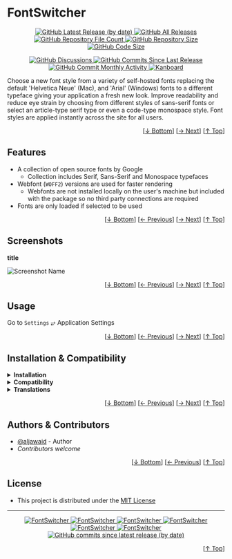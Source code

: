 <h1 name="user-content-readme-top">FontSwitcher</h1>
<p align="center">
    <a href="https://github.com/aljawaid/FontSwitcher/releases">
        <img src="https://img.shields.io/github/v/release/aljawaid/FontSwitcher?style=for-the-badge&color=brightgreen" alt="GitHub Latest Release (by date)" title="GitHub Latest Release (by date)">
    </a>
    <a href="https://github.com/aljawaid/FontSwitcher/releases">
        <img src="https://img.shields.io/github/downloads/aljawaid/FontSwitcher/total?style=for-the-badge&color=orange" alt="GitHub All Releases" title="GitHub All Downloads">
    </a>
    <a href="https://github.com/aljawaid/FontSwitcher/releases">
        <img src="https://img.shields.io/github/directory-file-count/aljawaid/FontSwitcher?style=for-the-badge&color=orange" alt="GitHub Repository File Count" title="GitHub Repository File Count">
    </a>
    <a href="https://github.com/aljawaid/FontSwitcher/releases">
        <img src="https://img.shields.io/github/repo-size/aljawaid/FontSwitcher?style=for-the-badge&color=orange" alt="GitHub Repository Size" title="GitHub Repository Size">
    </a>
    <a href="https://github.com/aljawaid/FontSwitcher/releases">
        <img src="https://img.shields.io/github/languages/code-size/aljawaid/FontSwitcher?style=for-the-badge&color=orange" alt="GitHub Code Size" title="GitHub Code Size">
    </a>
</p>
<p align="center">
    <a href="https://github.com/aljawaid/FontSwitcher/discussions">
        <img src="https://img.shields.io/github/discussions/aljawaid/FontSwitcher?style=for-the-badge&color=blue" alt="GitHub Discussions" title="Read Discussions">
    </a>
    <a href="https://github.com/aljawaid/FontSwitcher/compare">
        <img src="https://img.shields.io/github/commits-since/aljawaid/FontSwitcher/latest?include_prereleases&style=for-the-badge&color=blue" alt="GitHub Commits Since Last Release" title="GitHub Commits Since Last Release">
    </a>
    <a href="https://github.com/aljawaid/FontSwitcher/compare">
        <img src="https://img.shields.io/github/commit-activity/m/aljawaid/FontSwitcher?style=for-the-badge&color=blue" alt="GitHub Commit Monthly Activity" title="GitHub Commit Monthly Activity">
    </a>
    <a href="https://github.com/kanboard/kanboard" title="Kanboard - Kanban Project Management Software">
        <img src="https://img.shields.io/badge/Plugin%20for-kanboard-D40000?style=for-the-badge&labelColor=000000" alt="Kanboard">
    </a>
</p>

Choose a new font style from a variety of self-hosted fonts replacing the default 'Helvetica Neue' (Mac), and 'Arial' (Windows) fonts to a different typeface giving your application a fresh new look. Improve readability and reduce eye strain by choosing from different styles of sans-serif fonts or select an article-type serif type or even a code-type monospace style. Font styles are applied instantly across the site for all users.


<p align="right">[<a href="#user-content-readme-bottom">&#8595; Bottom</a>] [<a href="#screenshots">&#8594; Next</a>] [<a href="#user-content-readme-top">&#8593; Top</a>]</p>

## Features

- A collection of open source fonts by Google
  - Collection includes Serif, Sans-Serif and Monospace typefaces
- Webfont (`WOFF2`) versions are used for faster rendering
  - Webfonts are not installed locally on the user's machine but included with the package so no third party connections are required
- Fonts are only loaded if selected to be used

<p align="right">[<a href="#user-content-readme-bottom">&#8595; Bottom</a>] [<a href="#features">&#8592; Previous</a>] [<a href="#usage">&#8594; Next</a>] [<a href="#user-content-readme-top">&#8593; Top</a>]</p>

## Screenshots

**title**  

![Screenshot Name](../master/Screenshots/screenshot-name.png "Read Screenshot Name")


<p align="right">[<a href="#user-content-readme-bottom">&#8595; Bottom</a>] [<a href="#features">&#8592; Previous</a>] [<a href="#installation--compatibility">&#8594; Next</a>] [<a href="#user-content-readme-top">&#8593; Top</a>]</p>

## Usage

Go to `Settings` &#10562; Application Settings

<p align="right">[<a href="#user-content-readme-bottom">&#8595; Bottom</a>] [<a href="#screenshots">&#8592; Previous</a>] [<a href="#authors--contributors">&#8594; Next</a>] [<a href="#user-content-readme-top">&#8593; Top</a>]</p>

## Installation & Compatibility

<details>
    <summary><strong>Installation</strong></summary>

- Install via the **[Kanboard](https://github.com/kanboard/kanboard "Kanboard - Kanban Project Management Software") Plugin Directory** or see [INSTALL.md](../master/INSTALL.md)
- Read the full [**Changelog**](../master/changelog.md "See changes") to see the latest updates

</details>
<details>
    <summary><strong>Compatibility</strong></summary>

- Requires [Kanboard](https://github.com/kanboard/kanboard "Kanboard - Kanban Project Management Software") ≥`1.2.20`
- **Other Plugins & Action Plugins**
  - _No known issues_
- **Core Files & Templates**
  - _No template overrides_
  - _No database changes_

</details>
<details>
    <summary><strong>Translations</strong></summary>

- _Starter template available_

</details>

<p align="right">[<a href="#user-content-readme-bottom">&#8595; Bottom</a>] [<a href="#usage">&#8592; Previous</a>] [<a href="#license">&#8594; Next</a>] [<a href="#user-content-readme-top">&#8593; Top</a>]</p>

## Authors & Contributors

- [@aljawaid](https://github.com/aljawaid) - Author
- _Contributors welcome_

<p align="right">[<a href="#user-content-readme-bottom">&#8595; Bottom</a>] [<a href="#installation--compatibility">&#8592; Previous</a>] [<a href="#user-content-readme-top">&#8593; Top</a>]</p>

## License

- This project is distributed under the [MIT License](../master/LICENSE "Read The MIT license")

---

<p align="center">
    <a href="https://github.com/aljawaid/FontSwitcher/stargazers" title="View Stargazers">
        <img src="https://img.shields.io/github/stars/aljawaid/FontSwitcher?logo=github&style=flat-square" alt="FontSwitcher">
    </a>
    <a href="https://github.com/aljawaid/FontSwitcher/forks" title="See Forks">
        <img src="https://img.shields.io/github/forks/aljawaid/FontSwitcher?logo=github&style=flat-square" alt="FontSwitcher">
    </a>
    <a href="https://github.com/aljawaid/FontSwitcher/blob/master/LICENSE" title="Read License">
        <img src="https://img.shields.io/github/license/aljawaid/FontSwitcher?style=flat-square" alt="FontSwitcher">
    </a>
    <a href="https://github.com/aljawaid/FontSwitcher/issues" title="Open Issues">
        <img src="https://img.shields.io/github/issues-raw/aljawaid/FontSwitcher?style=flat-square" alt="FontSwitcher">
    </a>
    <a href="https://github.com/aljawaid/FontSwitcher/issues?q=is%3Aissue+is%3Aclosed" title="Closed Issues">
        <img src="https://img.shields.io/github/issues-closed/aljawaid/FontSwitcher?style=flat-square" alt="FontSwitcher">
    </a>
    <a href="https://github.com/aljawaid/FontSwitcher/discussions" title="Read Discussions">
        <img src="https://img.shields.io/github/discussions/aljawaid/FontSwitcher?style=flat-square" alt="FontSwitcher">
    </a>
    <a href="https://github.com/aljawaid/FontSwitcher/compare/" title="Latest Commits">
        <img alt="GitHub commits since latest release (by date)" src="https://img.shields.io/github/commits-since/aljawaid/FontSwitcher/latest?style=flat-square">
    </a>
</p>
<p align="right">[<a href="#user-content-readme-top">&#8593; Top</a>]</p>
<a name="user-content-readme-bottom"></a>
